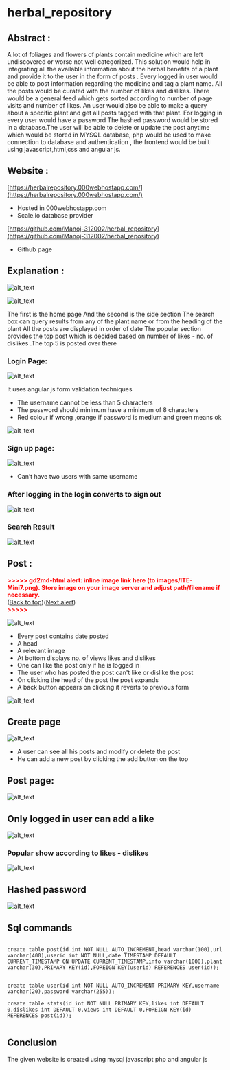 # herbal_repository


## Abstract :

A lot of foliages and flowers of plants contain medicine which are left  undiscovered or worse not well categorized. This solution would help in integrating all the available information about the herbal benefits of a plant and provide it to the user in the form of posts . Every logged in user would be able to post information regarding the medicine and tag a plant name. All the posts would be curated with the number of likes and dislikes. There would be a general feed which gets sorted according to number of page visits and number of likes. An user would also be able to make a query about a specific plant and get all posts tagged with that plant.  For logging in every user would have a password The hashed password would be stored in a database.The user will be able to delete or update the post anytime which would be stored in MYSQL database,  php would be used to make connection to database and authentication , the  frontend would be built using javascript,html,css and angular js.  

## Website :

[https://herbalrepository.000webhostapp.com/](https://herbalrepository.000webhostapp.com/)

*   Hosted in 000webhostapp.com
*   Scale.io database provider 

[https://github.com/Manoj-312002/herbal_repository](https://github.com/Manoj-312002/herbal_repository)

*   Github page


## Explanation :


![alt_text](images/ITE-Mini0.png "image_tooltip")

![alt_text](images/ITE-Mini1.png "image_tooltip")


The first is the home page 
And the second is the side section 
The search box can query results from  any of the plant name or from the heading of the plant
All the posts are displayed in order of date
The popular section provides the top post which is decided based on number of likes - no. of dislikes .The top 5 is posted over there

### Login Page:


![alt_text](images/ITE-Mini2.png "image_tooltip")

It uses angular js form validation techniques 

*   The username cannot be less than 5 characters 
*   The password should minimum have a minimum of 8 characters 
*   Red colour if wrong ,orange if password is medium and green means ok


![alt_text](images/ITE-Mini3.png "image_tooltip")


### Sign up page:


![alt_text](images/ITE-Mini4.png "image_tooltip")


*   Can’t have two users with same username 


### After logging in the login converts to sign out


![alt_text](images/ITE-Mini5.png "image_tooltip")



### Search Result


![alt_text](images/ITE-Mini6.png "image_tooltip")


## Post :

<p id="gdcalert8" ><span style="color: red; font-weight: bold">>>>>>  gd2md-html alert: inline image link here (to images/ITE-Mini7.png). Store image on your image server and adjust path/filename if necessary. </span><br>(<a href="#">Back to top</a>)(<a href="#gdcalert9">Next alert</a>)<br><span style="color: red; font-weight: bold">>>>>> </span></p>


![alt_text](images/ITE-Mini7.png "image_tooltip")


*   Every post contains date posted 
*   A head 
*   A relevant image 
*   At bottom displays no. of views likes and dislikes 
*   One can like the post only if he is logged in 
*   The user who has posted the post can't like or dislike the post 
*   On clicking the head of the post the post expands
*   A back button appears on clicking it reverts to previous form


![alt_text](images/ITE-Mini8.png "image_tooltip")


## Create page


![alt_text](images/ITE-Mini9.png "image_tooltip")


*   A user can see all his posts and modify or delete the post 
*   He can add a new post by clicking the add button on the top 


## Post page:


![alt_text](images/ITE-Mini10.png "image_tooltip")


## Only logged in user can add a like 


![alt_text](images/ITE-Mini11.png "image_tooltip")


### Popular show according to likes - dislikes


![alt_text](images/ITE-Mini12.png "image_tooltip")


## Hashed password 


![alt_text](images/ITE-Mini13.png "image_tooltip")


## Sql commands 


```

create table post(id int NOT NULL AUTO_INCREMENT,head varchar(100),url varchar(400),userid int NOT NULL,date TIMESTAMP DEFAULT CURRENT_TIMESTAMP ON UPDATE CURRENT_TIMESTAMP,info varchar(1000),plant varchar(30),PRIMARY KEY(id),FOREIGN KEY(userid) REFERENCES user(id));


create table user(id int NOT NULL AUTO_INCREMENT PRIMARY KEY,username varchar(20),password varchar(255));

create table stats(id int NOT NULL PRIMARY KEY,likes int DEFAULT 0,dislikes int DEFAULT 0,views int DEFAULT 0,FOREIGN KEY(id) REFERENCES post(id));


```


## Conclusion 

The given website is created using mysql javascript php and angular js 


<!-- Docs to Markdown version 1.0β20 -->
